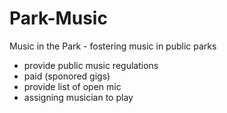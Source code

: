 # Park-Music

Music in the Park - fostering music in public parks

- provide public music regulations
- paid (sponored gigs)
- provide list of open mic
- assigning musician to play
